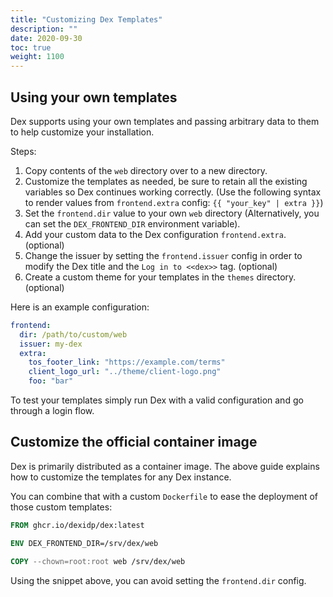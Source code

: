 ```yaml
---
title: "Customizing Dex Templates"
description: ""
date: 2020-09-30
toc: true
weight: 1100
---
```


## Using your own templates

Dex supports using your own templates and passing arbitrary data to them to help customize your installation.

Steps:

1. Copy contents of the `web` directory over to a new directory.
1. Customize the templates as needed, be sure to retain all the existing variables so Dex continues working correctly.
  (Use the following syntax to render values from `frontend.extra` config: `{{ "your_key" | extra }}`)
1. Set the `frontend.dir` value to your own `web` directory (Alternatively, you can set the `DEX_FRONTEND_DIR` environment variable).
1. Add your custom data to the Dex configuration `frontend.extra`. (optional)
1. Change the issuer by setting the `frontend.issuer` config in order to modify the Dex title and the `Log in to <<dex>>` tag. (optional)
1. Create a custom theme for your templates in the `themes` directory. (optional)

Here is an example configuration:

```yaml
frontend:
  dir: /path/to/custom/web
  issuer: my-dex
  extra:
    tos_footer_link: "https://example.com/terms"
    client_logo_url: "../theme/client-logo.png"
    foo: "bar"
```

To test your templates simply run Dex with a valid configuration and go through a login flow.


## Customize the official container image

Dex is primarily distributed as a container image.
The above guide explains how to customize the templates for any Dex instance.

You can combine that with a custom `Dockerfile` to ease the deployment of those custom templates:

```dockerfile
FROM ghcr.io/dexidp/dex:latest

ENV DEX_FRONTEND_DIR=/srv/dex/web

COPY --chown=root:root web /srv/dex/web
```

Using the snippet above, you can avoid setting the `frontend.dir` config.
